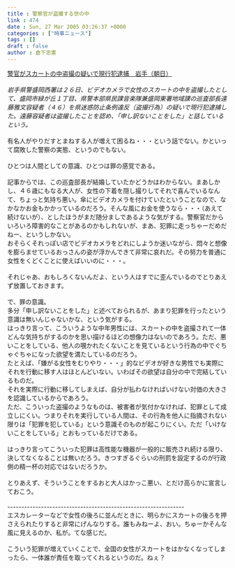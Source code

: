 ```yaml
---
title : 警察官が盗撮する世の中
link : 474
date : Sun, 27 Mar 2005 03:26:37 +0000
categories : ["時事ニュース"]
tags : []
draft : false
author : 倉下忠憲
---
```


<A HREF="http://www.asahi.com/national/update/0326/TKY200503260260.html" TARGET="_blank">警官がスカートの中盗撮の疑いで現行犯逮捕　岩手（朝日）</A><BR><BR><I>岩手県警盛岡西署は２６日、ビデオカメラで女性のスカートの中を盗撮したとして、盛岡市緑が丘１丁目、県警本部県民課音楽隊兼盛岡東署地域課の巡査部長遠藤雅文容疑者（４６）を県迷惑防止条例違反（盗撮行為）の疑いで現行犯逮捕した。遠藤容疑者は盗撮したことを認め、「申し訳ないことをした」と話しているという。 </I><BR><BR>有名人がやりだすとまねする人が増えて困るね・・・という話でない。かといって腐敗した警察の実態、というのでもない。<BR><BR>ひとつは人間としての意識、ひとつは罪の感覚である。<BR><BR>記事からでは、この巡査部長が結婚していたかどうかはわからない。まあしかし、４６歳にもなる大人が、女性の下着を隠し撮りしてそれで喜んでいるなんて、ちょっと気持ち悪い。傘にビデオカメラを付けていたということなので、なかなかお金もかかっているのだろう。そんな風にお金を使うなら・・・（あえて続けないが）、としたほうがまだ随分ましであるような気がする。警察官だからいろいろ障害的なことがあるのかもしれないが、まあ、犯罪に走っちゃーだめだねー、というしかない。<BR>おそらくそれっぽい店でビデオカメラをどれにしようか迷いながら、悶々と想像を膨らませているおっさんの姿が浮かんできて非常に哀れだ。その努力を普通に女性をくどくことに使えばいいのに・・・。<BR><BR>それじゃあ、おもしろくないんだよ、という人はすでに歪んでいるのでとりあえず放置しておきます。<BR><BR>で、罪の意識。<BR>多分「申し訳ないことをした」と述べておられるが、あまり犯罪を行ったという意識は無いんじゃないかな、という気がする。<BR>はっきり言って、こういうような中年男性には、スカートの中を盗撮されて一体どんな気持ちがするのかを思い描けるほどの想像力はないのであろう。ただ、悪いことをしている、他人の覗かれたくないことを見ているという行為の中でぐちゃぐちゃになった欲望を満たしているのだろう。<BR>たとえば、「嫌がる女性をむりやり・・・」的なビデオが好きな男性でも実際にそれを行動に移す人はほとんどいない。いわばその欲望は自分の中で完結しているものだ。<BR>それを実際に行動に移してしまえば、自分が払わなければいけない対価の大きさを認識しているからであろう。<BR>ただ、こういった盗撮のようなものは、被害者が気付かなければ、犯罪として成立しにくい。つまりそれを実行している人間は、その行為を他人に指摘されない限りは「犯罪を犯している」という意識そのものが起こりにくい。ただ「いけないことをしている」とおもっているだけである。<BR><BR>はっきり言ってこういった犯罪は高性能な機器が一般的に販売され続ける限り、決してなくなることは無いだろう。きつすぎるぐらいの刑罰を設定するのが行政側の精一杯の対応ではないだろうか。<BR><BR>とりあえず、そういうことをするおと大人はかっこ悪い、とだけ高らかに宣言しておこう。<BR><BR>---------------------------------------------------------------<BR>エスカレーターなどで女性の後ろに並んだときに、明らかにスカートの後ろを押さえられたりすると非常にげんなりする。誰もみねーよ、おい。ちゅーかそんな風に見えるのか、私が。てな感じだ。<BR><BR>こういう犯罪が増えていくことで、全国の女性がスカートをはかなくなってしまったら、一体誰が責任を取ってくれるというのだ。ねぇ？<br><br>
